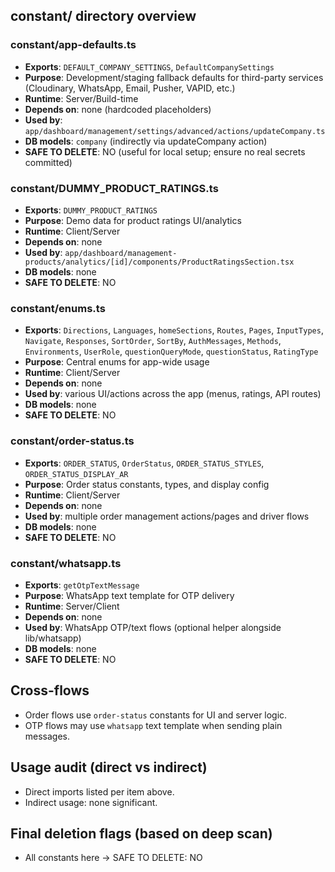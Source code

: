 ## constant/ directory overview

### constant/app-defaults.ts
- **Exports**: `DEFAULT_COMPANY_SETTINGS`, `DefaultCompanySettings`
- **Purpose**: Development/staging fallback defaults for third-party services (Cloudinary, WhatsApp, Email, Pusher, VAPID, etc.)
- **Runtime**: Server/Build-time
- **Depends on**: none (hardcoded placeholders)
- **Used by**: `app/dashboard/management/settings/advanced/actions/updateCompany.ts`
- **DB models**: `company` (indirectly via updateCompany action)
- **SAFE TO DELETE**: NO (useful for local setup; ensure no real secrets committed)

### constant/DUMMY_PRODUCT_RATINGS.ts
- **Exports**: `DUMMY_PRODUCT_RATINGS`
- **Purpose**: Demo data for product ratings UI/analytics
- **Runtime**: Client/Server
- **Depends on**: none
- **Used by**: `app/dashboard/management-products/analytics/[id]/components/ProductRatingsSection.tsx`
- **DB models**: none
- **SAFE TO DELETE**: NO

### constant/enums.ts
- **Exports**: `Directions`, `Languages`, `homeSections`, `Routes`, `Pages`, `InputTypes`, `Navigate`, `Responses`, `SortOrder`, `SortBy`, `AuthMessages`, `Methods`, `Environments`, `UserRole`, `questionQueryMode`, `questionStatus`, `RatingType`
- **Purpose**: Central enums for app-wide usage
- **Runtime**: Client/Server
- **Depends on**: none
- **Used by**: various UI/actions across the app (menus, ratings, API routes)
- **DB models**: none
- **SAFE TO DELETE**: NO

### constant/order-status.ts
- **Exports**: `ORDER_STATUS`, `OrderStatus`, `ORDER_STATUS_STYLES`, `ORDER_STATUS_DISPLAY_AR`
- **Purpose**: Order status constants, types, and display config
- **Runtime**: Client/Server
- **Depends on**: none
- **Used by**: multiple order management actions/pages and driver flows
- **DB models**: none
- **SAFE TO DELETE**: NO

### constant/whatsapp.ts
- **Exports**: `getOtpTextMessage`
- **Purpose**: WhatsApp text template for OTP delivery
- **Runtime**: Server/Client
- **Depends on**: none
- **Used by**: WhatsApp OTP/text flows (optional helper alongside lib/whatsapp)
- **DB models**: none
- **SAFE TO DELETE**: NO

## Cross-flows
- Order flows use `order-status` constants for UI and server logic.
- OTP flows may use `whatsapp` text template when sending plain messages.

## Usage audit (direct vs indirect)
- Direct imports listed per item above.
- Indirect usage: none significant.

## Final deletion flags (based on deep scan)
- All constants here → SAFE TO DELETE: NO




















